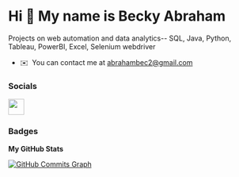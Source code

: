 Hi 👋 My name is Becky Abraham
==============================

Projects on web automation and data analytics-- SQL, Java, Python, Tableau, PowerBI, Excel, Selenium webdriver

* ✉️  You can contact me at [abrahambec2@gmail.com](mailto:abrahambec2@gmail.com)


### Socials

<p align="left"> <a href="https://www.github.com/abrabec2" target="_blank" rel="noreferrer"> <picture> <source media="(prefers-color-scheme: dark)" srcset="https://raw.githubusercontent.com/danielcranney/readme-generator/main/public/icons/socials/github-dark.svg" /> <source media="(prefers-color-scheme: light)" srcset="https://raw.githubusercontent.com/danielcranney/readme-generator/main/public/icons/socials/github.svg" /> <img src="https://raw.githubusercontent.com/danielcranney/readme-generator/main/public/icons/socials/github.svg" width="32" height="32" /> </picture> </a></p>

### Badges

<b>My GitHub Stats</b>

<a href="http://www.github.com/abrabec2"><img src="https://github-readme-activity-graph.cyclic.app/graph?username=abrabec2&bg_color=1c1917&color=ffffff&line=0891b2&point=ffffff&area_color=1c1917&area=true&hide_border=true&custom_title=GitHub%20Commits%20Graph" alt="GitHub Commits Graph" /></a>
